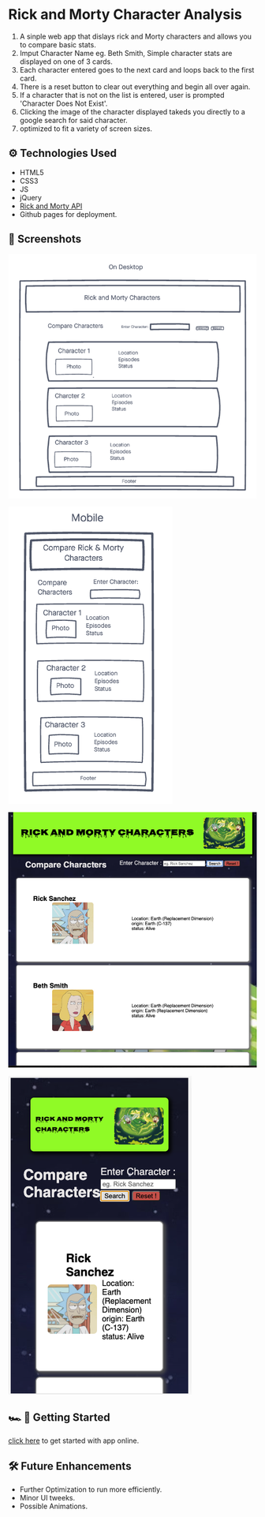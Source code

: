 # Rick and Morty Character Analysis

1. A sinple web app that dislays rick and Morty characters and allows you to compare basic stats.
2. Imput Character Name eg. Beth Smith, Simple character stats are displayed on one of 3 cards.
3. Each character entered goes to the next card and loops back to the first card.
4. There is a reset button to clear out everything and begin all over again.
5. If a character that is not on the list is entered, user is prompted 'Character Does Not Exist'.
6. Clicking the image of the character displayed takeds you directly to a google search for said character.
7. optimized to fit a variety of screen sizes.

## ⚙️ Technologies Used
- HTML5
- CSS3
- JS
- jQuery
- [Rick and Morty API](https://rickandmortyapi.com/)
- Github pages for deployment.

## 📸 Screenshots

![Wireframe 1](./imgs/wireframe1.png)

![Wireframe Mobile](./imgs/wireframemobile.png)

![App Screenshot](./imgs/AppOne.png)

![Mobile Screenshot](./imgs/AppMobile.png)

## 🏎 💨 Getting Started

[click here](https://bawumbila.github.io/Rick-and-Morty/) to get started with app online. 


## 🛠 Future Enhancements

- Further Optimization to run more efficiently.
- Minor UI tweeks.
- Possible Animations.